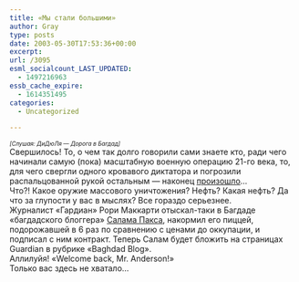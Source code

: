 ```yaml
---
title: «Мы стали большими»
author: Gray
type: posts
date: 2003-05-30T17:53:36+00:00
excerpt:
url: /3095
esml_socialcount_LAST_UPDATED:
  - 1497216963
essb_cache_expire:
  - 1614351495
categories:
  - Uncategorized

---
```








_<font size="1">[Слушая: ДиДюЛя &#8212; Дорога в Багдад]</font>_  
Свершилось! То, о чем так долго говорили сами знаете кто, ради чего начинали самую (пока) масштабную военную операцию 21-го века, то, для чего свергли одного кровавого диктатора и погрозили распальцованной рукой остальным &#8212; наконец <a href="http://www.guardian.co.uk/g2/story/0,3604,966768,00.html" target="_blank">произошло</a>&#8230;  
Что?! Какое оружие массового уничтожения? Нефть? Какая нефть? Да что за глупости у вас в мыслях? Все гораздо серьезнее.  
Журналист &#171;Гардиан&#187; Рори Маккарти отыскал-таки в Багдаде &#171;багдадского блоггера&#187; <a href="http://dear_raed.blogspot.com" target="_blank">Салама Пакса</a>, накормил его пиццей, подорожавшей в 6 раз по сравнению с ценами до оккупации, и подписал с ним контракт. Теперь Салам будет бложить на страницах Guardian в рубрике &#171;Baghdad Blog&#187;.  
Аллилуйя! &#171;Welcome back, Mr. Anderson!&#187;  
Только вас здесь не хватало&#8230;
